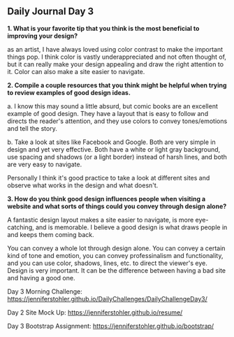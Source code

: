 ## Daily Journal Day 3

<b>1. What is your favorite tip that you think is the most beneficial to improving your design?
</b>

as an artist, I have always loved using color contrast to make the important things pop. 
I think color is vastly underappreciated and not often thought of, but it can really make your design appealing and draw the right attention to it. Color can also make a site easier to navigate.


<b>2. Compile a couple resources that you think might be helpful when trying to review examples of good design ideas.
</b>

a. I know this may sound a little absurd, but comic books are an excellent example of good design. They have a layout that is easy to follow and directs the reader's attention, and they use colors to convey tones/emotions and tell the story.

b. Take a look at sites like Facebook and Google. Both are very simple in design and yet very effective. Both have a white or light gray background, use spacing and shadows (or a light border) instead of harsh lines, and both are very easy to navigate.

Personally I think it's good practice to take a look at different sites and observe what works in the design and what doesn't.



<b>3. How do you think good design influences people when visiting a website and what sorts of things could you convey through design alone?</b>

A fantastic design layout makes a site easier to navigate, is more eye-catching, and is memorable. I believe a good design is what draws people in and keeps them coming back. 

You can convey a whole lot through design alone. You can convey a certain kind of tone and emotion, you can convey professinalism and functionality, and you can use color, shadows, lines, etc. to direct the viewer's eye. Design is very important. It can be the difference between having a bad site and having a good one. 

Day 3 Morning Challenge: https://jenniferstohler.github.io/DailyChallenges/DailyChallengeDay3/

Day 2 Site Mock Up: https://jenniferstohler.github.io/resume/

Day 3 Bootstrap Assignment: https://jenniferstohler.github.io/bootstrap/
